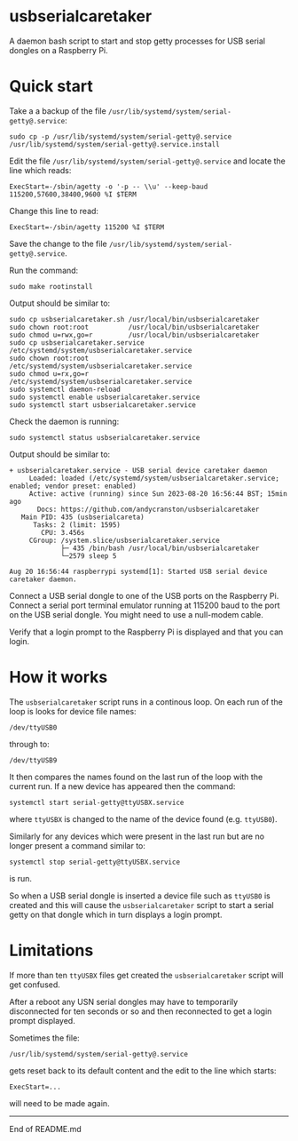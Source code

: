 # usbserialcaretaker

A daemon bash script to start and stop getty processes for USB serial dongles on a Raspberry Pi.

# Quick start

Take a a backup of the file `/usr/lib/systemd/system/serial-getty@.service`:

```
sudo cp -p /usr/lib/systemd/system/serial-getty@.service /usr/lib/systemd/system/serial-getty@.service.install
```

Edit the file `/usr/lib/systemd/system/serial-getty@.service` and locate the line which reads:

```
ExecStart=-/sbin/agetty -o '-p -- \\u' --keep-baud 115200,57600,38400,9600 %I $TERM
```

Change this line to read:

```
ExecStart=-/sbin/agetty 115200 %I $TERM
```

Save the change to the file `/usr/lib/systemd/system/serial-getty@.service`.

Run the command:

```
sudo make rootinstall
```

Output should be similar to:

```
sudo cp usbserialcaretaker.sh /usr/local/bin/usbserialcaretaker
sudo chown root:root          /usr/local/bin/usbserialcaretaker
sudo chmod u=rwx,go=r         /usr/local/bin/usbserialcaretaker
sudo cp usbserialcaretaker.service /etc/systemd/system/usbserialcaretaker.service
sudo chown root:root               /etc/systemd/system/usbserialcaretaker.service
sudo chmod u=rx,go=r               /etc/systemd/system/usbserialcaretaker.service
sudo systemctl daemon-reload
sudo systemctl enable usbserialcaretaker.service
sudo systemctl start usbserialcaretaker.service
```

Check the daemon is running:

```
sudo systemctl status usbserialcaretaker.service
```

Output should be similar to:

```
+ usbserialcaretaker.service - USB serial device caretaker daemon
     Loaded: loaded (/etc/systemd/system/usbserialcaretaker.service; enabled; vendor preset: enabled)
     Active: active (running) since Sun 2023-08-20 16:56:44 BST; 15min ago
       Docs: https://github.com/andycranston/usbserialcaretaker
   Main PID: 435 (usbserialcareta)
      Tasks: 2 (limit: 1595)
        CPU: 3.456s
     CGroup: /system.slice/usbserialcaretaker.service
             ├─ 435 /bin/bash /usr/local/bin/usbserialcaretaker
             └─2579 sleep 5

Aug 20 16:56:44 raspberrypi systemd[1]: Started USB serial device caretaker daemon.
```

Connect a USB serial dongle to one of the USB ports on the Raspberry Pi. Connect a serial port terminal emulator
running at 115200 baud to the port on the USB serial dongle. You might need to use a null-modem cable.

Verify that a login prompt to the Raspberry Pi is displayed and that you can login.


# How it works

The `usbserialcaretaker` script runs in a continous loop. On each run of the loop
is looks for device file names:

```
/dev/ttyUSB0
```

through to:

```
/dev/ttyUSB9
```

It then compares the names found on the last run of the loop with the current run. If a new device has appeared then
the command:

```
systemctl start serial-getty@ttyUSBX.service
```

where `ttyUSBX` is changed to the name of the device found (e.g. `ttyUSB0`).

Similarly for any devices which were present in the last run but are no longer present a command
similar to:

```
systemctl stop serial-getty@ttyUSBX.service
```

is run.

So when a USB serial dongle is inserted a device file such as `ttyUSB0` is created and this will cause the
`usbserialcaretaker` script to start a serial getty on that dongle which in turn displays a login prompt.

# Limitations

If more than ten `ttyUSBX` files get created the `usbserialcaretaker` script will get confused.

After a reboot any USN serial dongles may have to temporarily disconnected for ten seconds or so and then reconnected
to get a login prompt displayed.

Sometimes the file:

```
/usr/lib/systemd/system/serial-getty@.service
```

gets reset back to its default content and the edit to the line which starts:

```
ExecStart=...
```

will need to be made again.


----------------
End of README.md
